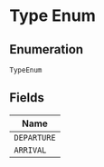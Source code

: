 
# Type Enum

## Enumeration

`TypeEnum`

## Fields

| Name |
|  --- |
| `DEPARTURE` |
| `ARRIVAL` |

